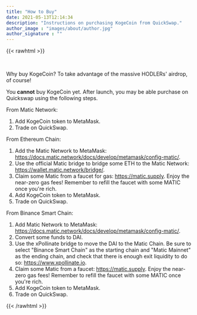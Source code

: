 ```yaml
---
title: "How to Buy"
date: 2021-05-13T12:14:34
description: "Instructions on purchasing KogeCoin from QuickSwap."
author_image : "images/about/author.jpg"
author_signature : ""
---
```

{{< rawhtml >}}

<br/>

<p>Why buy KogeCoin? To take advantage of the massive HODLERs' airdrop, of course!</p>

<p>You <b>cannot</b> buy KogeCoin yet. After launch, you may be able purchase on Quickswap using the following steps.</p>

<p>
From Matic Network:
<ol>
<li> Add KogeCoin token to MetaMask.</li>
<li> Trade on QuickSwap.</li>
</ol>
</p>

<p>
From Ethereum Chain:
<ol>
<li> Add the Matic Network to MetaMask: <a href="https://docs.matic.network/docs/develop/metamask/config-matic/">https://docs.matic.network/docs/develop/metamask/config-matic/</a>.</li>
<li> Use the official Matic bridge to bridge some ETH to the Matic Network: <a href="https://wallet.matic.network/bridge/">https://wallet.matic.network/bridge/</a>.</li>
<li> Claim some Matic from a faucet for gas: <a href="https://matic.supply">https://matic.supply</a>. Enjoy the near-zero gas fees! Remember to refill the faucet with some MATIC once you're rich.</li>
<li> Add KogeCoin token to MetaMask.</li>
<li> Trade on QuickSwap.</li>
</ol>
</p>

<p>
From Binance Smart Chain:
<ol>
<li> Add Matic Network to MetaMask: <a href="https://docs.matic.network/docs/develop/metamask/config-matic/">https://docs.matic.network/docs/develop/metamask/config-matic/</a>.</li>
<li> Convert some funds to DAI.</li>
<li> Use the xPollinate bridge to move the DAI to the Matic Chain. Be sure to select "Binance Smart Chain" as the starting chain and "Matic Mainnet" as the ending chain, and check that there is enough exit liquidity to do so: <a href="https://www.xpollinate.io">https://www.xpollinate.io</a>.</li>
<li> Claim some Matic from a faucet: <a href="https://matic.supply">https://matic.supply</a>. Enjoy the near-zero gas fees! Remember to refill the faucet with some MATIC once you're rich.</li>
<li> Add KogeCoin token to MetaMask.</li>
<li> Trade on QuickSwap.
</ol>
</p>

{{< /rawhtml >}}
